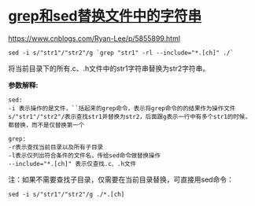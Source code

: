 # [grep和sed替换文件中的字符串](https://www.cnblogs.com/Ryan-Lee/p/5855899.html)

<https://www.cnblogs.com/Ryan-Lee/p/5855899.html>

```
sed -i s/"str1"/"str2"/g `grep "str1" -rl --include="*.[ch]" ./`
```

将当前目录下的所有.c、.h文件中的str1字符串替换为str2字符串。

**参数解释:** 
```
sed:
-i 表示操作的是文件，``括起来的grep命令，表示将grep命令的的结果作为操作文件
s/"str1"/"str2"/表示查找str1并替换为str2，后面跟g表示一行中有多个str1的时候，都替换，而不是仅替换第一个

grep:
-r表示查找当前目录以及所有子目录
-l表示仅列出符合条件的文件名，传给sed命令做替换操作
--include="*.[ch]" 表示仅查找.c、.h文件
```


注：如果不需要查找子目录，仅需要在当前目录替换，可直接用sed命令：

```
sed -i s/"str1"/"str2"/g ./*.[ch]
```